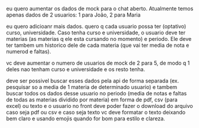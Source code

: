 eu quero aumentar os dados de mock para o chat aberto. Atualmente temos apenas dados de 2 usuarios: 1 para João, 2 para Maria

eu quero adicioanr mais dados. quero q cada usuario possa ter (optativo) curso, universidade. Caso tenha curso e universidade, o usuario deve ter materias (as materias q ele esta cursando no momento) e periodo. Ele deve ter tambem um historico dele de cada materia (que vai ter media de nota e numerod e faltas).

vc deve aumentar o numero de usuarios de mock de 2 para 5, de modo q 1 deles nao tenham curso e universidade e os resto tenha. 

deve ser possivel buscar esses dados pela api de forma separada (ex. pesquisar so a media de 1 materia de determinado usuario) e tambem buscar todos os dados desse usuario no periodo (media de notas e faltas de todas as materias dividido por materia) em forma de pdf, csv (para excel) ou texto e o usuario no front deve poder fazer o download do arquivo caso seja pdf ou csv e caso seja texto vc deve formatar o texto deixando bem claro e usando emojis quando for bom para estilo e clareza.